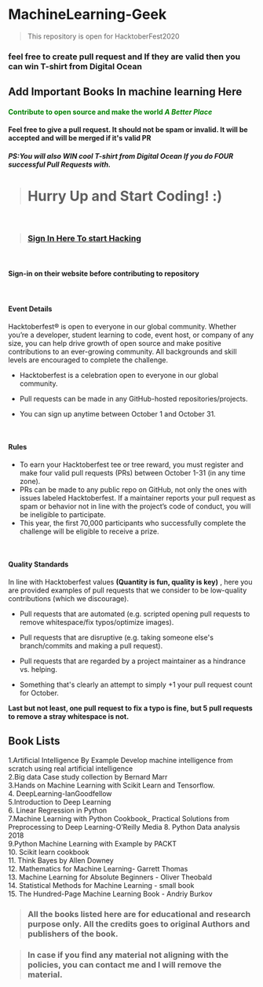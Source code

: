 # MachineLearning-Geek

> This repository is open for HacktoberFest2020

### feel free to create pull request and If they are valid then you can win T-shirt from Digital Ocean 

## Add Important Books In machine learning Here

#### <font color='green'> Contribute to open source and make the world *A Better Place* </font>

#### Feel free to give a pull request. It should not be spam or invalid. It will be accepted and will be merged if it's valid PR

##### PS:You will also WIN cool T-shirt from Digital Ocean If you do FOUR successful Pull Requests with.

> # Hurry Up and Start Coding! :)


<br>

> ### [Sign In Here To start Hacking](https://hacktoberfest.digitalocean.com) <br>

<br>

#### Sign-in on their website before contributing to repository
<br>

#### Event Details

 Hacktoberfest® is open to everyone in our global community. Whether you’re a developer, student learning to code, event host, or company of any size, you can help drive growth of open source and make positive contributions to an ever-growing community. All backgrounds and skill levels are encouraged to complete the challenge.
* Hacktoberfest is a celebration open to everyone in our global community.

* Pull requests can be made in any GitHub-hosted repositories/projects.

* You can sign up anytime between October 1 and October 31.

<br>

#### Rules

* To earn your Hacktoberfest tee or tree reward, you must register and make four valid pull requests (PRs) between October 1-31 (in any time zone). 
* PRs can be made to any public repo on GitHub, not only the ones with issues labeled Hacktoberfest. If a maintainer reports your pull request as spam or behavior not in line with the project’s code of conduct, you will be ineligible to participate.
* This year, the first 70,000 participants who successfully complete the challenge will be eligible to receive a prize. 

<br>

#### Quality Standards

In line with Hacktoberfest values **(Quantity is fun, quality is key)** , here you are provided examples of pull requests that we consider to be low-quality contributions (which we discourage).

* Pull requests that are automated (e.g. scripted opening pull requests to remove whitespace/fix typos/optimize images).

* Pull requests that are disruptive (e.g. taking someone else's branch/commits and making a pull request).

* Pull requests that are regarded by a project maintainer as a hindrance vs. helping.

* Something that's clearly an attempt to simply +1 your pull request count for October.

**Last but not least, one pull request to fix a typo is fine, but 5 pull requests to remove a stray whitespace is not.**


## Book Lists


1.Artificial Intelligence By Example Develop machine intelligence from scratch using real artificial intelligence <br>
2.Big data Case study collection by Bernard Marr <br>
3.Hands on Machine Learning with Scikit Learn and Tensorflow.<br>
4. DeepLearning-IanGoodfellow <br>
5.Introduction to Deep Learning <br>
6. Linear Regression in Python <br>
7.Machine Learning with Python Cookbook_ Practical Solutions from Preprocessing to Deep Learning-O’Reilly Media 
8. Python Data analysis 2018 <br>
9.Python Machine Learning with Example by PACKT <br>
10. Scikit learn cookbook <br>
11. Think Bayes by Allen Downey <br>
12. Mathematics for Machine Learning- Garrett Thomas <br>
13. Machine Learning for Absolute Beginners - Oliver Theobald <br>
14. Statistical Methods  for Machine Learning - small book <br>
15. The Hundred-Page Machine Learning Book - Andriy Burkov


> ### All the books listed here are for educational and research purpose only. All the credits goes to original Authors and publishers of the book.

> ### In case if you find any material not aligning with the policies, you can contact me and I will remove the material.

 
